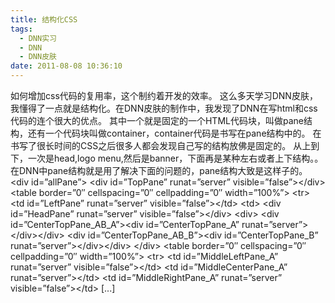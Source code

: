 ```yaml
---
title: 结构化CSS
tags:
  - DNN实习
  - DNN
  - DNN皮肤
date: 2011-08-08 10:36:10
---
```


如何增加css代码的复用率，这个制约着开发的效率。 这么多天学习DNN皮肤，我懂得了一点就是结构化。在DNN皮肤的制作中，我发现了DNN在写html和css代码的连个很大的优点。 其中一个就是固定的一个HTML代码块，叫做pane结构，还有一个代码块叫做container，container代码是书写在pane结构中的。 在书写了很长时间的CSS之后很多人都会发现自己写的结构放佛是固定的。 从上到下，一次是head,logo menu,然后是banner，下面再是某种左右或者上下结构。。 在DNN中pane结构就是用了解决下面的问题的，pane结构大致是这样子的。 &#60;div id=&#8221;allPane&#8221;&#62; &#60;div id=&#8221;TopPane&#8221; runat=&#8221;server&#8221; visible=&#8221;false&#8221;&#62;&#60;/div&#62; &#60;table border=&#8221;0&#8243; cellspacing=&#8221;0&#8243; cellpadding=&#8221;0&#8243; width=&#8221;100%&#8221;&#62; &#60;tr&#62; &#60;td id=&#8221;LeftPane&#8221; runat=&#8221;server&#8221; visible=&#8221;false&#8221;&#62;&#60;/td&#62; &#60;td&#62; &#60;div id=&#8221;HeadPane&#8221; runat=&#8221;server&#8221; visible=&#8221;false&#8221;&#62;&#60;/div&#62; &#60;div&#62; &#60;div id=&#8221;CenterTopPane_AB_A&#8221;&#62;&#60;div id=&#8221;CenterTopPane_A&#8221; runat=&#8221;server&#8221;&#62;&#60;/div&#62;&#60;/div&#62; &#60;div id=&#8221;CenterTopPane_AB_B&#8221;&#62;&#60;div id=&#8221;CenterTopPane_B&#8221; runat=&#8221;server&#8221;&#62;&#60;/div&#62;&#60;/div&#62; &#60;/div&#62; &#60;table border=&#8221;0&#8243; cellspacing=&#8221;0&#8243; cellpadding=&#8221;0&#8243; width=&#8221;100%&#8221;&#62; &#60;tr&#62; &#60;td id=&#8221;MiddleLeftPane_A&#8221; runat=&#8221;server&#8221; visible=&#8221;false&#8221;&#62;&#60;/td&#62; &#60;td id=&#8221;MiddleCenterPane_A&#8221; runat=&#8221;server&#8221;&#62;&#60;/td&#62; &#60;td id=&#8221;MiddleRightPane_A&#8221; runat=&#8221;server&#8221; visible=&#8221;false&#8221;&#62;&#60;/td&#62; [...]